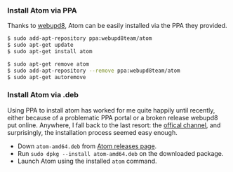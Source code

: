 ### Install Atom via PPA

Thanks to [webupd8](http://www.webupd8.org/2014/05/install-atom-text-editor-in-ubuntu-via-ppa.html), Atom can be easily installed via the PPA they provided.

```bash
$ sudo add-apt-repository ppa:webupd8team/atom
$ sudo apt-get update
$ sudo apt-get install atom
```

```bash
$ sudo apt-get remove atom
$ sudo add-apt-repository --remove ppa:webupd8team/atom
$ sudo apt-get autoremove
```

### Install Atom via .deb

Using PPA to install atom has worked for me quite happily until recently, either because of a problematic PPA portal or a broken release webupd8 put online. Anywhere, I fall back to the last resort: the [offical channel](https://github.com/atom/atom), and surprisingly, the installation process seemed easy enough.

- Down `atom-amd64.deb` from [Atom releases page](https://github.com/atom/atom/releases/tag/v0.166.0).
- Run `sudo dpkg --install atom-amd64.deb` on the downloaded package.
- Launch Atom using the installed `atom` command.
